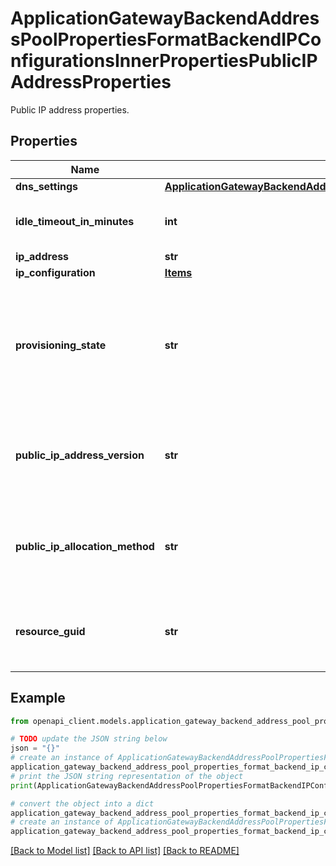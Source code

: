 # ApplicationGatewayBackendAddressPoolPropertiesFormatBackendIPConfigurationsInnerPropertiesPublicIPAddressProperties

Public IP address properties.

## Properties

Name | Type | Description | Notes
------------ | ------------- | ------------- | -------------
**dns_settings** | [**ApplicationGatewayBackendAddressPoolPropertiesFormatBackendIPConfigurationsInnerPropertiesPublicIPAddressPropertiesDnsSettings**](ApplicationGatewayBackendAddressPoolPropertiesFormatBackendIPConfigurationsInnerPropertiesPublicIPAddressPropertiesDnsSettings.md) |  | [optional] 
**idle_timeout_in_minutes** | **int** | The idle timeout of the public IP address. | [optional] 
**ip_address** | **str** |  | [optional] 
**ip_configuration** | [**Items**](Items.md) |  | [optional] 
**provisioning_state** | **str** | The provisioning state of the PublicIP resource. Possible values are: &#39;Updating&#39;, &#39;Deleting&#39;, and &#39;Failed&#39;. | [optional] 
**public_ip_address_version** | **str** | The public IP address version. Possible values are: &#39;IPv4&#39; and &#39;IPv6&#39;. | [optional] 
**public_ip_allocation_method** | **str** | The public IP allocation method. Possible values are: &#39;Static&#39; and &#39;Dynamic&#39;. | [optional] 
**resource_guid** | **str** | The resource GUID property of the public IP resource. | [optional] 

## Example

```python
from openapi_client.models.application_gateway_backend_address_pool_properties_format_backend_ip_configurations_inner_properties_public_ip_address_properties import ApplicationGatewayBackendAddressPoolPropertiesFormatBackendIPConfigurationsInnerPropertiesPublicIPAddressProperties

# TODO update the JSON string below
json = "{}"
# create an instance of ApplicationGatewayBackendAddressPoolPropertiesFormatBackendIPConfigurationsInnerPropertiesPublicIPAddressProperties from a JSON string
application_gateway_backend_address_pool_properties_format_backend_ip_configurations_inner_properties_public_ip_address_properties_instance = ApplicationGatewayBackendAddressPoolPropertiesFormatBackendIPConfigurationsInnerPropertiesPublicIPAddressProperties.from_json(json)
# print the JSON string representation of the object
print(ApplicationGatewayBackendAddressPoolPropertiesFormatBackendIPConfigurationsInnerPropertiesPublicIPAddressProperties.to_json())

# convert the object into a dict
application_gateway_backend_address_pool_properties_format_backend_ip_configurations_inner_properties_public_ip_address_properties_dict = application_gateway_backend_address_pool_properties_format_backend_ip_configurations_inner_properties_public_ip_address_properties_instance.to_dict()
# create an instance of ApplicationGatewayBackendAddressPoolPropertiesFormatBackendIPConfigurationsInnerPropertiesPublicIPAddressProperties from a dict
application_gateway_backend_address_pool_properties_format_backend_ip_configurations_inner_properties_public_ip_address_properties_from_dict = ApplicationGatewayBackendAddressPoolPropertiesFormatBackendIPConfigurationsInnerPropertiesPublicIPAddressProperties.from_dict(application_gateway_backend_address_pool_properties_format_backend_ip_configurations_inner_properties_public_ip_address_properties_dict)
```
[[Back to Model list]](../README.md#documentation-for-models) [[Back to API list]](../README.md#documentation-for-api-endpoints) [[Back to README]](../README.md)


